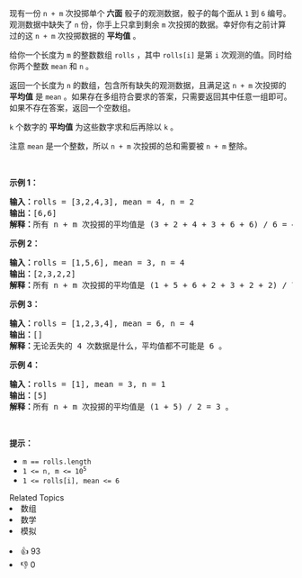 <p>现有一份 <code>n + m</code>&nbsp;次投掷单个<strong> 六面</strong> 骰子的观测数据，骰子的每个面从 <code>1</code> 到 <code>6</code> 编号。观测数据中缺失了 <code>n</code> 份，你手上只拿到剩余&nbsp;<code>m</code> 次投掷的数据。幸好你有之前计算过的这 <code>n + m</code> 次投掷数据的 <strong>平均值</strong> 。</p>

<p>给你一个长度为 <code>m</code> 的整数数组 <code>rolls</code> ，其中&nbsp;<code>rolls[i]</code> 是第 <code>i</code> 次观测的值。同时给你两个整数 <code>mean</code> 和 <code>n</code> 。</p>

<p>返回一个长度为<em> </em><code>n</code><em> </em>的数组，包含所有缺失的观测数据，且满足这<em> </em><code>n + m</code><em> </em>次投掷的 <strong>平均值</strong> 是<em> </em><code>mean</code> 。如果存在多组符合要求的答案，只需要返回其中任意一组即可。如果不存在答案，返回一个空数组。</p>

<p><code>k</code>&nbsp;个数字的 <strong>平均值</strong> 为这些数字求和后再除以&nbsp;<code>k</code> 。</p>

<p>注意 <code>mean</code> 是一个整数，所以 <code>n + m</code> 次投掷的总和需要被&nbsp;<code>n + m</code>&nbsp;整除。</p>

<p>&nbsp;</p>

<p><strong>示例 1：</strong></p>

<pre>
<strong>输入：</strong>rolls = [3,2,4,3], mean = 4, n = 2
<strong>输出：</strong>[6,6]
<strong>解释：</strong>所有 n + m 次投掷的平均值是 (3 + 2 + 4 + 3 + 6 + 6) / 6 = 4 。
</pre>

<p><strong>示例 2：</strong></p>

<pre>
<strong>输入：</strong>rolls = [1,5,6], mean = 3, n = 4
<strong>输出：</strong>[2,3,2,2]
<strong>解释：</strong>所有 n + m 次投掷的平均值是 (1 + 5 + 6 + 2 + 3 + 2 + 2) / 7 = 3 。
</pre>

<p><strong>示例 3：</strong></p>

<pre>
<strong>输入：</strong>rolls = [1,2,3,4], mean = 6, n = 4
<strong>输出：</strong>[]
<strong>解释：</strong>无论丢失的 4 次数据是什么，平均值都不可能是 6 。
</pre>

<p><strong>示例 4：</strong></p>

<pre>
<strong>输入：</strong>rolls = [1], mean = 3, n = 1
<strong>输出：</strong>[5]
<strong>解释：</strong>所有 n + m 次投掷的平均值是 (1 + 5) / 2 = 3 。
</pre>

<p>&nbsp;</p>

<p><strong>提示：</strong></p>

<ul> 
 <li><code>m == rolls.length</code></li> 
 <li><code>1 &lt;= n, m &lt;= 10<sup>5</sup></code></li> 
 <li><code>1 &lt;= rolls[i], mean &lt;= 6</code></li> 
</ul>

<div><div>Related Topics</div><div><li>数组</li><li>数学</li><li>模拟</li></div></div><br><div><li>👍 93</li><li>👎 0</li></div>